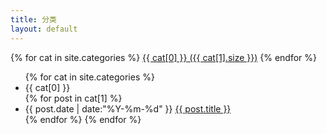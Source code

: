 ```yaml
---
title: 分类
layout: default
---
```


<div id='tag_cloud'>
{% for cat in site.categories %}
<a class="tagstyle" href="#{{ cat[0] }}" title="{{ cat[0] }}" rel="{{ cat[1].size }}">{{ cat[0] }} ({{ cat[1].size }})</a>
{% endfor %}
</div>

<ul class="listing">
{% for cat in site.categories %}
  <li class="listing-seperator" id="{{ cat[0] }}">{{ cat[0] }}</li>
{% for post in cat[1] %}
  <li class="listing-item">
  <time datetime="{{ post.date | date:"%Y-%m-%d" }}">{{ post.date | date:"%Y-%m-%d" }}</time>
  <a href="{{ site.baseurl }}{{ post.url }}" title="{{ post.title }}">{{ post.title }}</a>
  </li>
{% endfor %}
{% endfor %}
</ul>

<script src="{{ site.baseurl }}/media/js/jquery.tagcloud.js" type="text/javascript" charset="utf-8"></script> 
<!-- 
<script language="javascript">
$.fn.tagcloud.defaults = {
    size: {start: 1, end: 1, unit: 'em'},
      color: {start: '#ff3333', end: '#ff3333'}
};

$(function () {
    $('#tag_cloud a').tagcloud();
});
</script>
 -->